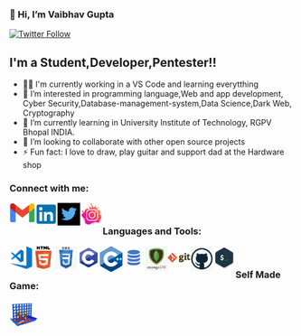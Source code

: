 ### 👋 Hi, I’m Vaibhav Gupta

[![Twitter Follow](https://img.shields.io/twitter/follow/Vaibhav94246689?color=1DA1F2&logo=twitter&style=for-the-badge)](https://twitter.com/intent/follow?screen_name=Vaibhav94246689)

## I'm a Student,Developer,Pentester!!
- 👨‍🎓 I'm currently working in a VS Code and learning everytthing
- 👀 I’m interested in programming language,Web and app development, Cyber Security,Database-management-system,Data Science,Dark Web, Cryptography 
- 🌱 I’m currently learning in University Institute of Technology, RGPV Bhopal INDIA.
- 💞️ I’m looking to collaborate with other open source projects
- ⚡ Fun fact: I love to draw, play guitar and support dad at the Hardware shop
<!-- - 👀 I’m interested in programming language,Web and app development, Cyber Security,Database-management-system,Data Science,Dark Web, Cryptography 
- 🌱 I’m currently learning in University Institute of Technology, RGPV Bhopal INDIA. 
- 💞️ I’m looking to collaborate on Cyber Security,Bug bounty,web and app development 
- 📫 How to reach me \\My Email is vaibhavgupta942466@gmail.com 
                     \\My Insta link is https://www.instagram.com/vg._nucleus/?utm_medium=copy_link
                     \\My Linkedin Profile https://www.linkedin.com/in/vaibhav-gupta-337120193/?lipi=urn%3Ali%3Apage%3Ad_flagship3_feed%3B7dsW%2FXq8Q46ty4B2urJ%2FMQ%3D%3D -->
### Connect with me:

[<img align="left" src="READme/Images/gmail.png" alt="" width="45px" />][gmail]
[<img align="left" src="READme/Images/link.png" alt="" width="40px" />][linkedin]
[<img align="left" src="READme/Images/twitter.png" width ="40px"/>][twitter]
[<img align="left" src="READme/Images/instagram.png" alt="" width="40px" />][instagram]
<br />

### Languages and Tools:
<img align="left" alt="Visual Studio Code" width="40px" src="READme/Images/visual-studio-code.png" />
<img align="left" alt="HTML5" width="40px" src="READme/Images/html5.png" />
<img align="left" alt="CSS3" width="40px" src="READme/Images/css.png" />
<img align="left" alt="C Programming" width="40px" src="READme/Images/c-programming.png" />
<img align="left" alt="C++" width="40px" src="READme/Images/C++.png" />
<img align="left" alt="MySQL" width="40px" src="READme/Images/sql.png" />
<img align="left" alt="MongoDB" width="40px" src="READme/Images/mongodb.png" />
<img align="left" alt="Git" width="40px" src="READme/Images/git.png" />
<img align="left" alt="GitHub" width="40px" src="READme/Images/github.png" />
<img align="left" alt="Terminal" width="40px" src="READme/Images/terminal.png" />
<br />

### Self Made Game:
[<img align="left" alt="Terminal" width="50px" src="READme/Images/match_4.png" />][match4game]

<!---
vaibhavgupta942466/vaibhavgupta942466 is a ✨ special ✨ repository because its `README.md` (this file) appears on your GitHub profile.
You can click the Preview link to take a look at your changes.
--->
<br />
<br />

[linkedin]: https://www.linkedin.com/in/vaibhav-gupta-337120193/
[instagram]: https://www.instagram.com/vg._nucleus/?utm_medium=copy_link
[gmail]: mailto:vaibhavgupta942466@gmail.com
[twitter]: https://twitter.com/Vaibhav94246689
[match4game]:https://vaibhavgupta942466.github.io/vaibhavgupta942466/JQuery/PROJECT.html